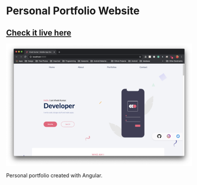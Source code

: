 # Personal Portfolio Website

## [Check it live here](https://vivekkaushik.com/)

![Thumbnail](thumb.png)

Personal portfolio created with Angular.
